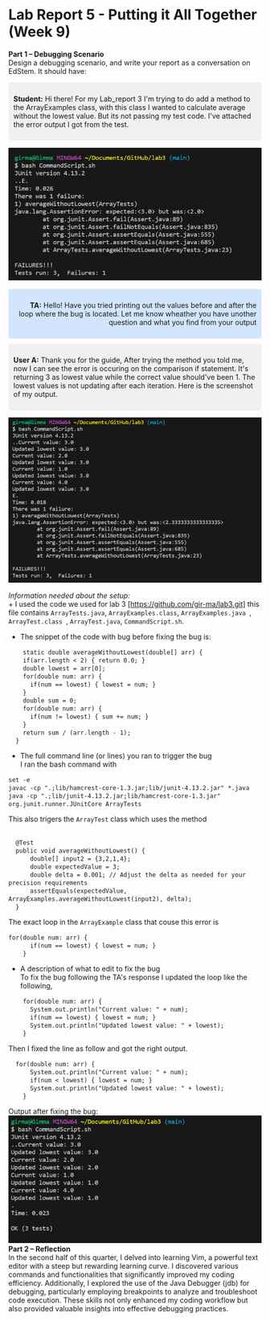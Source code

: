 # Lab Report 5 - Putting it All Together (Week 9)
**Part 1 – Debugging Scenario**<br>
Design a debugging scenario, and write your report as a conversation on EdStem. It should have:<br>

<div class="message" style="background-color: #f0f0f0; padding: 10px; border-radius: 5px; margin: 10px 0;">
  <p><strong>Student:</strong> Hi there! For my Lab_report 3 I'm trying to do add a method to the ArrayExamples class, with this class I wanted to calculate average without the lowest value. But its not passing my test code. I've attached the error output I got from the test.</p>
</div>

![image](L5_error.png) 

<div class="message" style="background-color: #d3e5fc; padding: 10px; border-radius: 5px; margin: 10px 0; text-align: right;">
  <p><strong>TA:</strong> Hello! Have you tried printing out the values before and after the loop where the bug is located. Let me know wheather you have unother question and what you find from your output</p>
</div>
<div class="message" style="background-color: #f0f0f0; padding: 10px; border-radius: 5px; margin: 10px 0;">
  <p><strong>User A:</strong> Thank you for the guide, After trying the method you told me, now I can see the error is occuring on the comparison if statement. It's returning 3 as lowest value while the correct value should've been 1. The lowest values is not updating after each iteration.
Here is the screenshot of my output.</p>
</div>

![image](L5_error_fixing.png)<br>

_Information needed about the setup:_<br>
    + I used the code we used for lab 3 [https://github.com/gir-ma/lab3.git] this file contains ```ArrayTests.java```,  ```ArrayExamples.class```, ```ArrayExamples.java ```, ```ArrayTest.class ```, ```ArrayTest.java```, ```CommandScript.sh```.<br>
   
   + The snippet of the code with bug before fixing the bug is: <br>
  
```
    static double averageWithoutLowest(double[] arr) {
    if(arr.length < 2) { return 0.0; }
    double lowest = arr[0];
    for(double num: arr) {
      if(num == lowest) { lowest = num; }
    }
    double sum = 0;
    for(double num: arr) {
      if(num != lowest) { sum += num; }
    }
    return sum / (arr.length - 1);
  }
```
   + The full command line (or lines) you ran to trigger the bug<br>
I ran the bash command with 
```
set -e 
javac -cp ".;lib/hamcrest-core-1.3.jar;lib/junit-4.13.2.jar" *.java
java -cp ".;lib/junit-4.13.2.jar;lib/hamcrest-core-1.3.jar" org.junit.runner.JUnitCore ArrayTests
```
This also trigers the ```ArrayTest``` class which uses the method<br>
```
   
  @Test
  public void averageWithoutLowest() {
      double[] input2 = {3,2,1,4};
      double expectedValue = 3;
      double delta = 0.001; // Adjust the delta as needed for your precision requirements
      assertEquals(expectedValue, ArrayExamples.averageWithoutLowest(input2), delta);
  }
```
The exact loop in the ```ArrayExample``` class that couse this error is<br>
```
for(double num: arr) {
      if(num == lowest) { lowest = num; }
    }
```
  + A description of what to edit to fix the bug<br>
To fix the bug following the TA's response I updated the loop like the following,<br>
   
```
    for(double num: arr) {
      System.out.println("Current value: " + num);
      if(num == lowest) { lowest = num; }
      System.out.println("Updated lowest value: " + lowest);
    }
```
Then I fixed the line as follow and got the right output.<br>

```
  for(double num: arr) {
      System.out.println("Current value: " + num);
      if(num < lowest) { lowest = num; }
      System.out.println("Updated lowest value: " + lowest);
    }
```
Output after fixing the bug:<br>
![image](L5_error_fixed.png)<br> 
**Part 2 – Reflection**<br>
In the second half of this quarter, I delved into learning Vim, a powerful text editor with a steep but rewarding learning curve. I discovered various commands and functionalities that significantly improved my coding efficiency. Additionally, I explored the use of the Java Debugger (jdb) for debugging, particularly employing breakpoints to analyze and troubleshoot code execution. These skills not only enhanced my coding workflow but also provided valuable insights into effective debugging practices.
